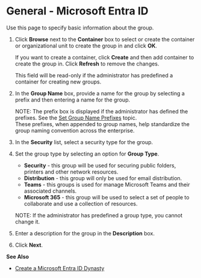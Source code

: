 # General - Microsoft Entra ID

Use this page to specify basic information about the group.

1. Click **Browse** next to the **Container** box to select or create the container or
   organizational unit to create the group in and click **OK**.

    If you want to create a container, click **Create** and then add container to create the group
    in. Click **Refresh** to remove the changes.

    This field will be read-only if the administrator has predefined a container for creating new
    groups.

2. In the **Group Name** box, provide a name for the group by selecting a prefix and then entering a
   name for the group.

    NOTE: The prefix box is displayed if the administrator has defined the prefixes. See the
    [Set Group Name Prefixes](/docs/groupid/11.0/groupid/admincenter/identitystore/configure/directoryservice/prefixes.md)
    topic.  
     These prefixes, when appended to group names, help standardize the group naming convention
    across the enterprise.

3. In the **Security** list, select a security type for the group.
4. Set the group type by selecting an option for **Group Type**.

    - **Security** - this group will be used for securing public folders, printers and other network
      resources.
    - **Distribution** - this group will only be used for email distribution.
    - **Teams** - this groups is used for manage Microsoft Teams and their associated channels.
    - **Microsoft 365** - this group will be used to select a set of people to collaborate and use a
      collection of resources.

    NOTE: If the administrator has predefined a group type, you cannot change it.

5. Enter a description for the group in the **Description** box.
6. Click **Next**.

**See Also**

- [Create a Microsoft Entra ID Dynasty](/docs/groupid/11.0/groupid/portal/group/dynasty/azure/createdynasty.md)
